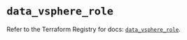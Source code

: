 # `data_vsphere_role`

Refer to the Terraform Registry for docs: [`data_vsphere_role`](https://registry.terraform.io/providers/vmware/vsphere/2.13.0/docs/data-sources/role).
